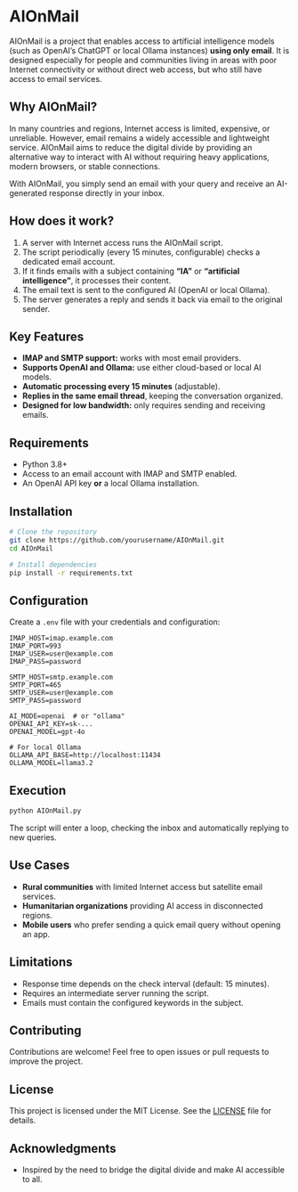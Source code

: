 # AIOnMail

AIOnMail is a project that enables access to artificial intelligence models (such as OpenAI’s ChatGPT or local Ollama instances) **using only email**. It is designed especially for people and communities living in areas with poor Internet connectivity or without direct web access, but who still have access to email services.

## Why AIOnMail?
In many countries and regions, Internet access is limited, expensive, or unreliable. However, email remains a widely accessible and lightweight service. AIOnMail aims to reduce the digital divide by providing an alternative way to interact with AI without requiring heavy applications, modern browsers, or stable connections.

With AIOnMail, you simply send an email with your query and receive an AI-generated response directly in your inbox.

## How does it work?
1. A server with Internet access runs the AIOnMail script.
2. The script periodically (every 15 minutes, configurable) checks a dedicated email account.
3. If it finds emails with a subject containing **“IA”** or **“artificial intelligence”**, it processes their content.
4. The email text is sent to the configured AI (OpenAI or local Ollama).
5. The server generates a reply and sends it back via email to the original sender.

## Key Features
- **IMAP and SMTP support:** works with most email providers.
- **Supports OpenAI and Ollama:** use either cloud-based or local AI models.
- **Automatic processing every 15 minutes** (adjustable).
- **Replies in the same email thread**, keeping the conversation organized.
- **Designed for low bandwidth:** only requires sending and receiving emails.

## Requirements
- Python 3.8+
- Access to an email account with IMAP and SMTP enabled.
- An OpenAI API key **or** a local Ollama installation.

## Installation
```bash
# Clone the repository
git clone https://github.com/yourusername/AIOnMail.git
cd AIOnMail

# Install dependencies
pip install -r requirements.txt
```

## Configuration
Create a `.env` file with your credentials and configuration:
```env
IMAP_HOST=imap.example.com
IMAP_PORT=993
IMAP_USER=user@example.com
IMAP_PASS=password

SMTP_HOST=smtp.example.com
SMTP_PORT=465
SMTP_USER=user@example.com
SMTP_PASS=password

AI_MODE=openai  # or "ollama"
OPENAI_API_KEY=sk-...
OPENAI_MODEL=gpt-4o

# For local Ollama
OLLAMA_API_BASE=http://localhost:11434
OLLAMA_MODEL=llama3.2
```

## Execution
```bash
python AIOnMail.py
```

The script will enter a loop, checking the inbox and automatically replying to new queries.

## Use Cases
- **Rural communities** with limited Internet access but satellite email services.
- **Humanitarian organizations** providing AI access in disconnected regions.
- **Mobile users** who prefer sending a quick email query without opening an app.

## Limitations
- Response time depends on the check interval (default: 15 minutes).
- Requires an intermediate server running the script.
- Emails must contain the configured keywords in the subject.

## Contributing
Contributions are welcome! Feel free to open issues or pull requests to improve the project.

## License
This project is licensed under the MIT License. See the [LICENSE](LICENSE) file for details.

## Acknowledgments
- Inspired by the need to bridge the digital divide and make AI accessible to all.
